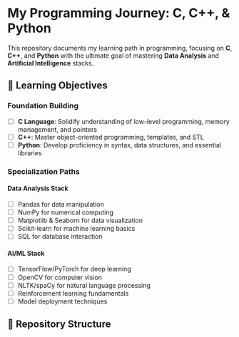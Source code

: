 # My Programming Journey: C, C++, & Python

This repository documents my learning path in programming, focusing on **C**, **C++**, and **Python** with the ultimate goal of mastering **Data Analysis** and **Artificial Intelligence** stacks.

## 🎯 Learning Objectives

### Foundation Building
- [ ] **C Language**: Solidify understanding of low-level programming, memory management, and pointers
- [ ] **C++**: Master object-oriented programming, templates, and STL
- [ ] **Python**: Develop proficiency in syntax, data structures, and essential libraries

### Specialization Paths

#### Data Analysis Stack
- [ ] Pandas for data manipulation
- [ ] NumPy for numerical computing
- [ ] Matplotlib & Seaborn for data visualization
- [ ] Scikit-learn for machine learning basics
- [ ] SQL for database interaction

#### AI/ML Stack
- [ ] TensorFlow/PyTorch for deep learning
- [ ] OpenCV for computer vision
- [ ] NLTK/spaCy for natural language processing
- [ ] Reinforcement learning fundamentals
- [ ] Model deployment techniques

## 📁 Repository Structure